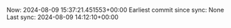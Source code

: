 Now: 2024-08-09 15:37:21.451553+00:00 Earliest commit since sync: None Last sync: 2024-08-09 14:12:10+00:00
